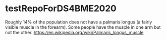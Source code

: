# testRepoForDS4BME2020

Roughly 14% of the population does not have a palmaris longus (a fairly visible muscle in the forearm). Some people have the muscle in one arm but not the other.
https://en.wikipedia.org/wiki/Palmaris_longus_muscle

